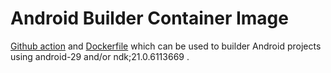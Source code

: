 # Android Builder Container Image

[Github action](https://help.github.com/en/actions) and [Dockerfile](https://docs.docker.com/engine/reference/builder/) 
which can be used to builder Android projects using android-29 and/or ndk;21.0.6113669 .
